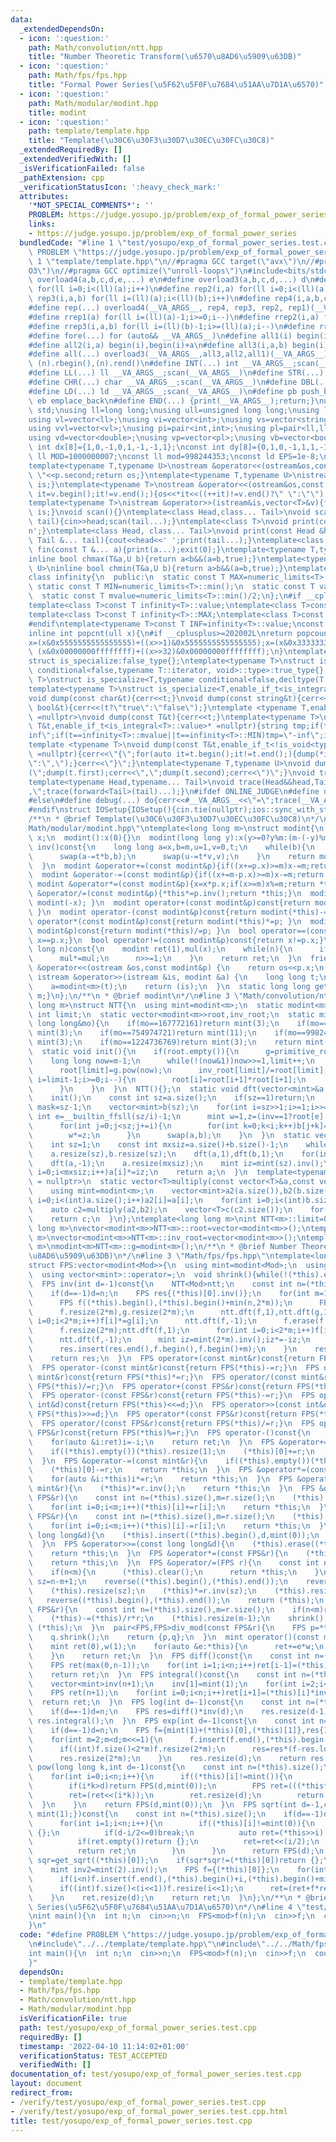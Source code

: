```yaml
---
data:
  _extendedDependsOn:
  - icon: ':question:'
    path: Math/convolution/ntt.hpp
    title: "Number Theoretic Transform(\u6570\u8AD6\u5909\u63DB)"
  - icon: ':question:'
    path: Math/fps/fps.hpp
    title: "Formal Power Series(\u5F62\u5F0F\u7684\u51AA\u7D1A\u6570)"
  - icon: ':question:'
    path: Math/modular/modint.hpp
    title: modint
  - icon: ':question:'
    path: template/template.hpp
    title: "Template(\u30C6\u30F3\u30D7\u30EC\u30FC\u30C8)"
  _extendedRequiredBy: []
  _extendedVerifiedWith: []
  _isVerificationFailed: false
  _pathExtension: cpp
  _verificationStatusIcon: ':heavy_check_mark:'
  attributes:
    '*NOT_SPECIAL_COMMENTS*': ''
    PROBLEM: https://judge.yosupo.jp/problem/exp_of_formal_power_series
    links:
    - https://judge.yosupo.jp/problem/exp_of_formal_power_series
  bundledCode: "#line 1 \"test/yosupo/exp_of_formal_power_series.test.cpp\"\n#define\
    \ PROBLEM \"https://judge.yosupo.jp/problem/exp_of_formal_power_series\"\n#line\
    \ 1 \"template/template.hpp\"\n//#pragma GCC target(\"avx\")\n//#pragma GCC optimize(\"\
    O3\")\n//#pragma GCC optimize(\"unroll-loops\")\n#include<bits/stdc++.h>\n#define\
    \ overload4(a,b,c,d,e,...) e\n#define overload3(a,b,c,d,...) d\n#define rep1(a)\
    \ for(ll i=0;i<(ll)(a);i++)\n#define rep2(i,a) for(ll i=0;i<(ll)(a);i++)\n#define\
    \ rep3(i,a,b) for(ll i=(ll)(a);i<(ll)(b);i++)\n#define rep4(i,a,b,c) for(ll i=(ll)(a);i<(ll)(b);i+=(ll)(c))\n\
    #define rep(...) overload4(__VA_ARGS__, rep4, rep3, rep2, rep1)(__VA_ARGS__)\n\
    #define rrep1(a) for(ll i=(ll)(a)-1;i>=0;i--)\n#define rrep2(i,a) for(ll i=(ll)(a)-1;i>=0;i--)\n\
    #define rrep3(i,a,b) for(ll i=(ll)(b)-1;i>=(ll)(a);i--)\n#define rrep(...) overload3(__VA_ARGS__,rrep3,rrep2,rrep1)(__VA_ARGS__)\n\
    #define fore(...) for (auto&& __VA_ARGS__)\n#define all1(i) begin(i),end(i)\n\
    #define all2(i,a) begin(i),begin(i)+a\n#define all3(i,a,b) begin(i)+a,begin(i)+b\n\
    #define all(...) overload3(__VA_ARGS__,all3,all2,all1)(__VA_ARGS__)\n#define rall(n)\
    \ (n).rbegin(),(n).rend()\n#define INT(...) int __VA_ARGS__;scan(__VA_ARGS__)\n\
    #define LL(...) ll __VA_ARGS__;scan(__VA_ARGS__)\n#define STR(...) string __VA_ARGS__;scan(__VA_ARGS__)\n\
    #define CHR(...) char __VA_ARGS__;scan(__VA_ARGS__)\n#define DBL(...) double __VA_ARGS__;scan(__VA_ARGS__)\n\
    #define LD(...) ld __VA_ARGS__;scan(__VA_ARGS__)\n#define pb push_back\n#define\
    \ eb emplace_back\n#define END(...) {print(__VA_ARGS__);return;}\nusing namespace\
    \ std;\nusing ll=long long;\nusing ull=unsigned long long;\nusing ld=long double;\n\
    using vl=vector<ll>;\nusing vi=vector<int>;\nusing vs=vector<string>;\nusing vc=vector<char>;\n\
    using vvl=vector<vl>;\nusing pi=pair<int,int>;\nusing pl=pair<ll,ll>;\nusing vvc=vector<vc>;\n\
    using vd=vector<double>;\nusing vp=vector<pl>;\nusing vb=vector<bool>;\nconst\
    \ int dx[8]={1,0,-1,0,1,-1,-1,1};\nconst int dy[8]={0,1,0,-1,1,1,-1,-1};\nconst\
    \ ll MOD=1000000007;\nconst ll mod=998244353;\nconst ld EPS=1e-8;\nconst ld PI=3.1415926535897932384626;\n\
    template<typename T,typename U>\nostream &operator<<(ostream&os,const pair<T,U>&p){os<<p.first<<\"\
    \ \"<<p.second;return os;}\ntemplate<typename T,typename U>\nistream &operator>>(istream&is,pair<T,U>&p){is>>p.first>>p.second;return\
    \ is;}\ntemplate<typename T>\nostream &operator<<(ostream&os,const vector<T>&v){for(auto\
    \ it=v.begin();it!=v.end();){os<<*it<<((++it)!=v.end()?\" \":\"\");}return os;}\n\
    template<typename T>\nistream &operator>>(istream&is,vector<T>&v){for(T &in:v){is>>in;}return\
    \ is;}\nvoid scan(){}\ntemplate<class Head,class... Tail>\nvoid scan(Head&head,Tail&...\
    \ tail){cin>>head;scan(tail...);}\ntemplate<class T>\nvoid print(const T &t){cout<<t<<'\\\
    n';}\ntemplate<class Head, class... Tail>\nvoid print(const Head &head, const\
    \ Tail &... tail){cout<<head<<' ';print(tail...);}\ntemplate<class... T>\nvoid\
    \ fin(const T &... a){print(a...);exit(0);}\ntemplate<typename T,typename U>\n\
    inline bool chmax(T&a,U b){return a<b&&(a=b,true);}\ntemplate<typename T,typename\
    \ U>\ninline bool chmin(T&a,U b){return a>b&&(a=b,true);}\ntemplate<typename T>\n\
    class infinity{\n  public:\n  static const T MAX=numeric_limits<T>::max();\n \
    \ static const T MIN=numeric_limits<T>::min();\n  static const T value=numeric_limits<T>::max()/2;\n\
    \  static const T mvalue=numeric_limits<T>::min()/2;\n};\n#if __cplusplus <= 201402L\n\
    template<class T>const T infinity<T>::value;\ntemplate<class T>const T infinity<T>::mvalue;\n\
    template<class T>const T infinity<T>::MAX;\ntemplate<class T>const T infinity<T>::MIN;\n\
    #endif\ntemplate<typename T>const T INF=infinity<T>::value;\nconst long long inf=INF<ll>;\n\
    inline int popcnt(ull x){\n#if __cplusplus>=202002L\nreturn popcount(x);\n#endif\n\
    x=(x&0x5555555555555555)+((x>>1)&0x5555555555555555);x=(x&0x3333333333333333)+((x>>2)&0x3333333333333333);x=(x&0x0f0f0f0f0f0f0f0f)+((x>>4)&0x0f0f0f0f0f0f0f0f);x=(x&0x00ff00ff00ff00ff)+((x>>8)&0x00ff00ff00ff00ff);x=(x&0x0000ffff0000ffff)+((x>>16)&0x0000ffff0000ffff);return\
    \ (x&0x00000000ffffffff)+((x>>32)&0x00000000ffffffff);\n}\ntemplate<typename T,typename=void>\n\
    struct is_specialize:false_type{};\ntemplate<typename T>\nstruct is_specialize<T,typename\
    \ conditional<false,typename T::iterator, void>::type>:true_type{};\ntemplate<typename\
    \ T>\nstruct is_specialize<T,typename conditional<false,decltype(T::first),void>::type>:true_type{};\n\
    template<typename T>\nstruct is_specialize<T,enable_if_t<is_integral<T>::value,void>>:true_type{};\n\
    void dump(const char&t){cerr<<t;}\nvoid dump(const string&t){cerr<<t;}\nvoid dump(const\
    \ bool&t){cerr<<(t?\"true\":\"false\");}\ntemplate <typename T,enable_if_t<!is_specialize<T>::value,nullptr_t>\
    \ =nullptr>\nvoid dump(const T&t){cerr<<t;}\ntemplate<typename T>\nvoid dump(const\
    \ T&t,enable_if_t<is_integral<T>::value>* =nullptr){string tmp;if(t==infinity<T>::value||t==infinity<T>::MAX)tmp=\"\
    inf\";if(t==infinity<T>::mvalue||t==infinity<T>::MIN)tmp=\"-inf\";if(tmp.empty())tmp=to_string(t);cerr<<tmp;}\n\
    template <typename T>\nvoid dump(const T&t,enable_if_t<!is_void<typename T::iterator>::value>*\
    \ =nullptr){cerr<<\"{\";for(auto it=t.begin();it!=t.end();){dump(*it);cerr<<(++it==t.end()?\"\
    \":\",\");}cerr<<\"}\";}\ntemplate<typename T,typename U>\nvoid dump(const pair<T,U>&t){cerr<<\"\
    (\";dump(t.first);cerr<<\",\";dump(t.second);cerr<<\")\";}\nvoid trace(){cerr<<endl;}\n\
    template<typename Head,typename... Tail>\nvoid trace(Head&&head,Tail&&... tail){dump(head);if(sizeof...(tail))cerr<<\"\
    ,\";trace(forward<Tail>(tail)...);}\n#ifdef ONLINE_JUDGE\n#define debug(...) (void(0))\n\
    #else\n#define debug(...) do{cerr<<#__VA_ARGS__<<\"=\";trace(__VA_ARGS__);}while(0)\n\
    #endif\nstruct IOSetup{IOSetup(){cin.tie(nullptr);ios::sync_with_stdio(false);cout.tie(0);cout<<fixed<<setprecision(12);cerr<<fixed<<setprecision(12);}};\n\
    /**\n * @brief Template(\u30C6\u30F3\u30D7\u30EC\u30FC\u30C8)\n*/\n#line 2 \"\
    Math/modular/modint.hpp\"\ntemplate<long long m>\nstruct modint{\n  long long\
    \ x;\n  modint():x(0){}\n  modint(long long y):x(y>=0?y%m:(m-(-y)%m)%m){}\n  modint\
    \ inv()const{\n    long long a=x,b=m,u=1,v=0,t;\n    while(b){\n      t=a/b;\n\
    \      swap(a-=t*b,b);\n      swap(u-=t*v,v);\n    }\n    return modint(u);\n\
    \  }\n  modint &operator+=(const modint&p){if((x+=p.x)>=m)x-=m;return *this;}\n\
    \  modint &operator-=(const modint&p){if((x+=m-p.x)>=m)x-=m;return *this;}\n \
    \ modint &operator*=(const modint&p){x=x*p.x;if(x>=m)x%=m;return *this;}\n  modint\
    \ &operator/=(const modint&p){*this*=p.inv();return *this;}\n  modint operator-()const{return\
    \ modint(-x); }\n  modint operator+(const modint&p)const{return modint(*this)+=p;\
    \ }\n  modint operator-(const modint&p)const{return modint(*this)-=p; }\n  modint\
    \ operator*(const modint&p)const{return modint(*this)*=p; }\n  modint operator/(const\
    \ modint&p)const{return modint(*this)/=p; }\n  bool operator==(const modint&p)const{return\
    \ x==p.x;}\n  bool operator!=(const modint&p)const{return x!=p.x;}\n  modint pow(long\
    \ long n)const{\n    modint ret(1),mul(x);\n    while(n){\n      if(n&1)ret*=mul;\n\
    \      mul*=mul;\n      n>>=1;\n    }\n    return ret;\n  }\n  friend ostream\
    \ &operator<<(ostream &os,const modint&p) {\n    return os<<p.x;\n  }\n  friend\
    \ istream &operator>>(istream &is, modint &a) {\n    long long t;\n    is>>t;\n\
    \    a=modint<m>(t);\n    return (is);\n  }\n  static long long get_mod(){return\
    \ m;}\n};\n/**\n * @brief modint\n*/\n#line 3 \"Math/convolution/ntt.hpp\"\ntemplate<long\
    \ long m>\nstruct NTT{\n  using mint=modint<m>;\n  static modint<m> g;\n  static\
    \ int limit;\n  static vector<modint<m>>root,inv_root;\n  static mint primitive_root(const\
    \ long long&mo){\n    if(mo==167772161)return mint(3);\n    if(mo==469762049)return\
    \ mint(3);\n    if(mo==754974721)return mint(11);\n    if(mo==998244353)return\
    \ mint(3);\n    if(mo==1224736769)return mint(3);\n    return mint(0);\n  }\n\
    \  static void init(){\n    if(root.empty()){\n      g=primitive_root(m);\n  \
    \    long long now=m-1;\n      while(!(now&1))now>>=1,limit++;\n      root.resize(limit+1,1),inv_root.resize(limit+1,1);\n\
    \      root[limit]=g.pow(now);\n      inv_root[limit]/=root[limit];\n      for(int\
    \ i=limit-1;i>=0;i--){\n        root[i]=root[i+1]*root[i+1];\n        inv_root[i]=inv_root[i+1]*inv_root[i+1];\n\
    \      }\n    }\n  }\n  NTT(){};\n  static void dft(vector<mint>&a,int inv){\n\
    \    init();\n    const int sz=a.size();\n    if(sz==1)return;\n    const int\
    \ mask=sz-1;\n    vector<mint>b(sz);\n    for(int i=sz>>1;i>=1;i>>=1){\n     \
    \ int e=__builtin_ffsll(sz/i)-1;\n      mint w=1,z=(inv==1?root[e]:inv_root[e]);\n\
    \      for(int j=0;j<sz;j+=i){\n        for(int k=0;k<i;k++)b[j+k]=a[((j<<1)&mask)+k]+w*a[(((j<<1)+i)&mask)+k];\n\
    \        w*=z;\n      }\n      swap(a,b);\n    }\n  }\n  static vector<mint>multiply(vector<mint>a,vector<mint>b){\n\
    \    int sz=1;\n    const int mxsiz=a.size()+b.size()-1;\n    while(sz<mxsiz)sz<<=1;\n\
    \    a.resize(sz),b.resize(sz);\n    dft(a,1),dft(b,1);\n    for(int i=0;i<sz;i++)a[i]*=b[i];\n\
    \    dft(a,-1);\n    a.resize(mxsiz);\n    mint iz=mint(sz).inv();\n    for(int\
    \ i=0;i<mxsiz;i++)a[i]*=iz;\n    return a;\n  }\n  template<typename T,std::enable_if_t<is_integral<T>::value>*\
    \ = nullptr>\n  static vector<T>multiply(const vector<T>&a,const vector<T>&b){\n\
    \    using mint=modint<m>;\n    vector<mint>a2(a.size()),b2(b.size());\n    for(int\
    \ i=0;i<(int)a.size();i++)a2[i]=a[i];\n    for(int i=0;i<(int)b.size();i++)b2[i]=b[i];\n\
    \    auto c2=multiply(a2,b2);\n    vector<T>c(c2.size());\n    for(int i=0;i<(int)c.size();i++)c[i]=c2[i].x;\n\
    \    return c;\n  }\n};\ntemplate<long long m>\nint NTT<m>::limit=0;\ntemplate<long\
    \ long m>\nvector<modint<m>>NTT<m>::root=vector<modint<m>>();\ntemplate<long long\
    \ m>\nvector<modint<m>>NTT<m>::inv_root=vector<modint<m>>();\ntemplate<long long\
    \ m>\nmodint<m>NTT<m>::g=modint<m>();\n/**\n * @brief Number Theoretic Transform(\u6570\
    \u8AD6\u5909\u63DB)\n*/\n#line 3 \"Math/fps/fps.hpp\"\ntemplate<long long Mod>\n\
    struct FPS:vector<modint<Mod>>{\n  using mint=modint<Mod>;\n  using vector<mint>::vector;\n\
    \  using vector<mint>::operator=;\n  void shrink(){while(!(*this).empty()&&(*this).back()==mint(0))(*this).pop_back();}\n\
    \  FPS inv(int d=-1)const{\n    NTT<Mod>ntt;\n    const int n=(*this).size();\n\
    \    if(d==-1)d=n;\n    FPS res{(*this)[0].inv()};\n    for(int m=1;m<d;m<<=1){\n\
    \      FPS f((*this).begin(),(*this).begin()+min(n,2*m));\n      FPS g(res);\n\
    \      f.resize(2*m),g.resize(2*m);\n      ntt.dft(f,1),ntt.dft(g,1);\n      for(int\
    \ i=0;i<2*m;i++)f[i]*=g[i];\n      ntt.dft(f,-1);\n      f.erase(f.begin(),f.begin()+m);\n\
    \      f.resize(2*m);ntt.dft(f,1);\n      for(int i=0;i<2*m;i++)f[i]*=g[i];\n\
    \      ntt.dft(f,-1);\n      mint iz=mint(2*m).inv();iz*=-iz;\n      for(int i=0;i<m;i++)f[i]*=iz;\n\
    \      res.insert(res.end(),f.begin(),f.begin()+m);\n    }\n    res.resize(d);\n\
    \    return res;\n  }\n  FPS operator+(const mint&r)const{return FPS(*this)+=r;}\n\
    \  FPS operator-(const mint&r)const{return FPS(*this)-=r;}\n  FPS operator*(const\
    \ mint&r)const{return FPS(*this)*=r;}\n  FPS operator/(const mint&r)const{return\
    \ FPS(*this)/=r;}\n  FPS operator+(const FPS&r)const{return FPS(*this)+=r;}\n\
    \  FPS operator-(const FPS&r)const{return FPS(*this)-=r;}\n  FPS operator<<(const\
    \ int&d)const{return FPS(*this)<<=d;}\n  FPS operator>>(const int&d)const{return\
    \ FPS(*this)>>=d;}\n  FPS operator*(const FPS&r)const{return FPS(*this)*=r;}\n\
    \  FPS operator/(const FPS&r)const{return FPS(*this)/=r;}\n  FPS operator%(const\
    \ FPS&r)const{return FPS(*this)%=r;}\n  FPS operator-()const{\n    FPS ret(*this);\n\
    \    for(auto &i:ret)i=-i;\n    return ret;\n  }\n  FPS &operator+=(const mint&r){\n\
    \    if((*this).empty())(*this).resize(1);\n    (*this)[0]+=r;\n    return *this;\n\
    \  }\n  FPS &operator-=(const mint&r){\n    if((*this).empty())(*this).resize(1);\n\
    \    (*this)[0]-=r;\n    return *this;\n  }\n  FPS &operator*=(const mint&r){\n\
    \    for(auto &i:*this)i*=r;\n    return *this;\n  }\n  FPS &operator/=(const\
    \ mint&r){\n    (*this)*=r.inv();\n    return *this;\n  }\n  FPS &operator+=(const\
    \ FPS&r){\n    const int n=(*this).size(),m=r.size();\n    (*this).resize(max(n,m));\n\
    \    for(int i=0;i<m;i++)(*this)[i]+=r[i];\n    return *this;\n  }\n  FPS &operator-=(const\
    \ FPS&r){\n    const int n=(*this).size(),m=r.size();\n    (*this).resize(max(n,m));\n\
    \    for(int i=0;i<m;i++)(*this)[i]-=r[i];\n    return *this;\n  }\n  FPS &operator<<=(const\
    \ long long&d){\n    (*this).insert((*this).begin(),d,mint(0));\n    return *this;\n\
    \  }\n  FPS &operator>>=(const long long&d){\n    (*this).erase((*this).begin(),(*this).begin()+d);\n\
    \    return *this;\n  }\n  FPS &operator*=(const FPS&r){\n    (*this)=NTT<Mod>::multiply((*this),r);\n\
    \    return *this;\n  }\n  FPS &operator/=(FPS r){\n    const int n=(*this).size(),m=r.size();\n\
    \    if(n<m){\n      (*this).clear();\n      return *this;\n    }\n    const int\
    \ sz=n-m+1;\n    reverse((*this).begin(),(*this).end());\n    reverse(r.begin(),r.end());\n\
    \    (*this).resize(sz);\n    (*this)*=r.inv(sz);\n    (*this).resize(sz);\n \
    \   reverse((*this).begin(),(*this).end());\n    return (*this);\n  }\n  FPS &operator%=(const\
    \ FPS&r){\n    const int n=(*this).size(),m=r.size();\n    if(n<m)return (*this);\n\
    \    (*this)-=(*this)/r*r;\n    (*this).resize(m-1);\n    shrink();\n    return\
    \ (*this);\n  }\n  pair<FPS,FPS>div_mod(const FPS&r){\n    FPS p=*this/r,q=*this-p*r;\n\
    \    q.shrink();\n    return {p,q};\n  }\n  mint operator()(const mint&x)const{\n\
    \    mint ret(0),w(1);\n    for(auto &e:*this){\n      ret+=e*w;\n      w*=x;\n\
    \    }\n    return ret;\n  }\n  FPS diff()const{\n    const int n=(*this).size();\n\
    \    FPS ret(max(0,n-1));\n    for(int i=1;i<n;i++)ret[i-1]=(*this)[i]*mint(i);\n\
    \    return ret;\n  }\n  FPS integral()const{\n    const int n=(*this).size();\n\
    \    vector<mint>inv(n+1);\n    inv[1]=mint(1);\n    for(int i=2;i<=n;i++)inv[i]=-inv[Mod%i]*mint(Mod/i);\n\
    \    FPS ret(n+1);\n    for(int i=0;i<n;i++)ret[i+1]=(*this)[i]*inv[i+1];\n  \
    \  return ret;\n  }\n  FPS log(int d=-1)const{\n    const int n=(*this).size();\n\
    \    if(d==-1)d=n;\n    FPS res=diff()*inv(d);\n    res.resize(d-1);\n    return\
    \ res.integral();\n  }\n  FPS exp(int d=-1)const{\n    const int n=(*this).size();\n\
    \    if(d==-1)d=n;\n    FPS f={mint(1)+(*this)[0],(*this)[1]},res{1,1<n?(*this)[1]:0};\n\
    \    for(int m=2;m<d;m<<=1){\n      f.insert(f.end(),(*this).begin()+min(m,n),(*this).begin()+min(n,2*m));\n\
    \      if((int)f.size()<2*m)f.resize(2*m);\n      res=res*(f-res.log(2*m));\n\
    \      res.resize(2*m);\n    }\n    res.resize(d);\n    return res;\n  }\n  FPS\
    \ pow(long long k,int d=-1)const{\n    const int n=(*this).size();\n    if(d==-1)d=n;\n\
    \    for(int i=0;i<n;i++){\n      if((*this)[i]!=mint()){\n        mint rev=(*this)[i].inv();\n\
    \        if(i*k>d)return FPS(d,mint(0));\n        FPS ret=(((*this*rev)>>i).log(d)*k).exp(d)*((*this)[i].pow(k));\n\
    \        ret=(ret<<(i*k));\n        ret.resize(d);\n        return ret;\n    \
    \  }\n    }\n    return FPS(d,mint(0));\n  }\n  FPS sqrt(int d=-1,const function<mint(mint)>&get_sqrt=[](mint){return\
    \ mint(1);})const{\n    const int n=(*this).size();\n    if(d==-1)d=n;\n    if((*this)[0]==mint(0)){\n\
    \      for(int i=1;i<n;i++){\n        if((*this)[i]!=mint(0)){\n          if(i&1)return\
    \ {};\n          if(d-i/2<=0)break;\n          auto ret=(*this>>i).sqrt(d-i/2,get_sqrt);\n\
    \          if(ret.empty())return {};\n          ret=ret<<(i/2);\n          if((int)ret.size()<d)ret.resize(d);\n\
    \          return ret;\n        }\n      }\n      return FPS(d);\n    }\n    auto\
    \ sqr=get_sqrt((*this)[0]);\n    if(sqr*sqr!=(*this)[0])return {};\n    FPS ret{sqr};\n\
    \    mint inv2=mint(2).inv();\n    FPS f={(*this)[0]};\n    for(int i=1;i<d;i<<=1){\n\
    \      if(i<n)f.insert(f.end(),(*this).begin()+i,(*this).begin()+min(n,i<<1));\n\
    \      if((int)f.size()<(i<<1))f.resize(i<<1);\n      ret=(ret+f*ret.inv(i<<1))*inv2;\n\
    \    }\n    ret.resize(d);\n    return ret;\n  }\n};\n/**\n * @brief Formal Power\
    \ Series(\u5F62\u5F0F\u7684\u51AA\u7D1A\u6570)\n*/\n#line 4 \"test/yosupo/exp_of_formal_power_series.test.cpp\"\
    \nint main(){\n  int n;\n  cin>>n;\n  FPS<mod>f(n);\n  cin>>f;\n  cout<<f.exp()<<endl;\n\
    }\n"
  code: "#define PROBLEM \"https://judge.yosupo.jp/problem/exp_of_formal_power_series\"\
    \n#include\"../../template/template.hpp\"\n#include\"../../Math/fps/fps.hpp\"\n\
    int main(){\n  int n;\n  cin>>n;\n  FPS<mod>f(n);\n  cin>>f;\n  cout<<f.exp()<<endl;\n\
    }"
  dependsOn:
  - template/template.hpp
  - Math/fps/fps.hpp
  - Math/convolution/ntt.hpp
  - Math/modular/modint.hpp
  isVerificationFile: true
  path: test/yosupo/exp_of_formal_power_series.test.cpp
  requiredBy: []
  timestamp: '2022-04-10 11:14:02+01:00'
  verificationStatus: TEST_ACCEPTED
  verifiedWith: []
documentation_of: test/yosupo/exp_of_formal_power_series.test.cpp
layout: document
redirect_from:
- /verify/test/yosupo/exp_of_formal_power_series.test.cpp
- /verify/test/yosupo/exp_of_formal_power_series.test.cpp.html
title: test/yosupo/exp_of_formal_power_series.test.cpp
---
```

